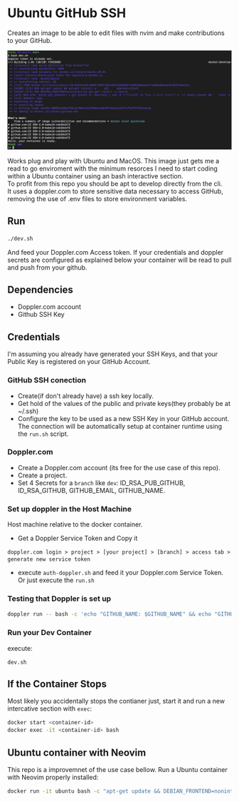 # Ubuntu GitHub SSH
Creates an image to be able to edit files with nvim and make contributions to your GitHub.  

![dev.sh exec output](images/dev-sh.png)

Works plug and play with Ubuntu and MacOS.
This image just gets me a read to go enviroment with the minimum resorces I need to start coding within a Ubuntu container using an bash interactive section.  
To profit from this repo you should be apt to develop directly from the cli.  
It uses a doppler.com to store sensitive data necessary to access GitHub, removing the use of .env files to store environment variables.

## Run
```bash
./dev.sh
```
And feed your Doppler.com Access token. If your credentials and doppler secrets are configured as explained below your container will be read to pull and push from your github.

## Dependencies
- Doppler.com account
- Github SSH Key

## Credentials
I'm assuming you already have generated your SSH Keys, and that your Public Key is registered on your GitHub Account.

### GitHub SSH conection
- Create(if don't already have) a ssh key locally.
- Get hold of the values of the public and private keys(they probably be at ~/.ssh)
- Configure the key to be used as a new SSH Key in your GitHub account.
The connection will be automatically setup at container runtime using the `run.sh` script.

### Doppler.com
- Create a Doppler.com account (its free for the use case of this repo).
- Create a project.
- Set 4 Secrets for a `branch` like `dev`: ID_RSA_PUB_GITHUB, ID_RSA_GITHUB, GITHUB_EMAIL, GITHUB_NAME.

### Set up doppler in the Host Machine
Host machine relative to the docker container.
- Get a Doppler Service Token and Copy it
```
doppler.com login > project > [your project] > [branch] > access tab > generate new service token
```
- execute `auth-doppler.sh` and feed it your Doppler.com Service Token. Or just execute the `run.sh`

### Testing that Doppler is set up
```bash
doppler run -- bash -c 'echo "GITHUB_NAME: $GITHUB_NAME" && echo "GITHUB_EMAIL: $GITHUB_EMAIL"'
```

### Run your Dev Container
execute:  
```
dev.sh
```

## If the Container Stops
Most likely you accidentally stops the contianer just, start it and run a new intercative section with `exec`:  
```bash
docker start <container-id>
docker exec -it <container-id> bash
```

## Ubuntu container with Neovim
This repo is a improvemnet of the use case bellow. Run a Ubuntu container with Neovim properly installed:  
```bash
docker run -it ubuntu bash -c "apt-get update && DEBIAN_FRONTEND=noninteractive apt-get install -y neovim && bash"
```

